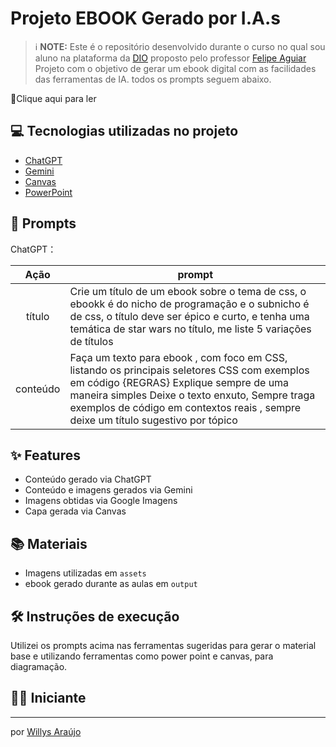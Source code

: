 # Projeto EBOOK Gerado por I.A.s


 > ℹ️ **NOTE:** Este é o repositório desenvolvido durante o curso no qual sou aluno na plataforma da [DIO](https://dio.me) proposto pelo professor [Felipe Aguiar](https://github.com/felipeAguiarCode)
Projeto com o objetivo de gerar um ebook digital com as facilidades das ferramentas de IA. todos os prompts
seguem abaixo.

📕Clique aqui para ler

## 💻 Tecnologias utilizadas no projeto

- [ChatGPT](https://chat.openai.com/) 
- [Gemini](https://gemini.google.com/app)
- [Canvas](https://www.canva.com/)
- [PowerPoint](https://www.microsoft.com/en/microsoft-365/powerpoint)

## 🧠 Prompts


ChatGPT：

|   Ação   | prompt                                                                                                                                                                                                                                                                         |
| :------: | ------------------------------------------------------------------------------------------------------------------------------------------------------------------------------------------------------------------------------------------------------------------------------ |
|  título  | Crie um título de um ebook sobre o tema de css, o ebookk é do nicho de programação e o subnicho é de css, o título deve ser épico e curto, e tenha uma temática de star wars no título, me liste 5 variações de títulos                                                        |
| conteúdo | Faça um texto para ebook , com foco em CSS, listando os principais seletores CSS com exemplos em código {REGRAS} Explique sempre de uma maneira simples Deixe o texto enxuto, Sempre traga exemplos de código em contextos reais , sempre deixe um título sugestivo por tópico |



## ✨ Features

- Conteúdo gerado via ChatGPT
- Conteúdo e imagens gerados via Gemini
- Imagens obtidas via Google Imagens
- Capa gerada via Canvas

## 📚 Materiais

- Imagens utilizadas em `assets`
- ebook gerado durante as aulas em `output`

## 🛠️ Instruções de execução

Utilizei os prompts acima nas ferramentas sugeridas para gerar o material base e utilizando ferramentas como power point e canvas, para diagramação.

## 👨‍💻 Iniciante


    
---

por [Willys Araújo](https://github.com/https://github.com/Wascomp)
